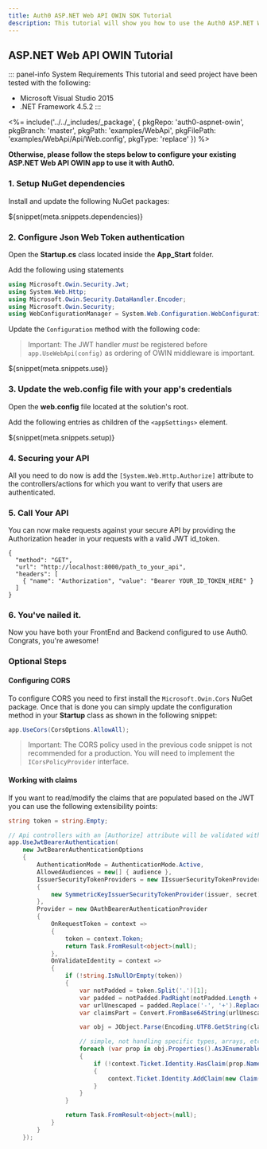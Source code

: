 ```yaml
---
title: Auth0 ASP.NET Web API OWIN SDK Tutorial
description: This tutorial will show you how to use the Auth0 ASP.NET Web API OWIN SDK to add authentication and authorization to your API.
---
```


## ASP.NET Web API OWIN Tutorial

::: panel-info System Requirements
This tutorial and seed project have been tested with the following:
* Microsoft Visual Studio 2015
* .NET Framework 4.5.2
:::

<%= include('../../_includes/_package', {
  pkgRepo: 'auth0-aspnet-owin',
  pkgBranch: 'master',
  pkgPath: 'examples/WebApi',
  pkgFilePath: 'examples/WebApi/Api/Web.config',
  pkgType: 'replace'
}) %>

**Otherwise, please follow the steps below to configure your existing ASP.NET Web API OWIN app to use it with Auth0.**

### 1. Setup NuGet dependencies

Install and update the following NuGet packages:

${snippet(meta.snippets.dependencies)}

### 2. Configure Json Web Token authentication

Open the **Startup.cs** class located inside the **App_Start** folder.

Add the following using statements
```cs
using Microsoft.Owin.Security.Jwt;
using System.Web.Http;
using Microsoft.Owin.Security.DataHandler.Encoder;
using Microsoft.Owin.Security;
using WebConfigurationManager = System.Web.Configuration.WebConfigurationManager;
```

Update the `Configuration` method with the following code:

> Important: The JWT handler *must* be registered before `app.UseWebApi(config)` as ordering of OWIN middleware is important.

${snippet(meta.snippets.use)}

### 3. Update the web.config file with your app's credentials
Open the **web.config** file located at the solution's root.

Add the following entries as children of the `<appSettings>` element.

${snippet(meta.snippets.setup)}

### 4. Securing your API
All you need to do now is add the `[System.Web.Http.Authorize]` attribute to the controllers/actions for which you want to verify that users are authenticated.

### 5. Call Your API

You can now make requests against your secure API by providing the Authorization header in your requests with a valid JWT id_token.

```har
{
  "method": "GET",
  "url": "http://localhost:8000/path_to_your_api",
  "headers": [
    { "name": "Authorization", "value": "Bearer YOUR_ID_TOKEN_HERE" }
  ]
}
```

### 6. You've nailed it.

Now you have both your FrontEnd and Backend configured to use Auth0. Congrats, you're awesome!

### Optional Steps
#### Configuring CORS

To configure CORS you need to first install the `Microsoft.Owin.Cors` NuGet package. Once that is done you can simply update the configuration method in your **Startup** class as shown in the following snippet:
```cs
app.UseCors(CorsOptions.AllowAll);
```

> Important: The CORS policy used in the previous code snippet is not recommended for a production. You will need to implement the `ICorsPolicyProvider` interface.

#### Working with claims
If you want to read/modify the claims that are populated based on the JWT you can use the following extensibility points:
```cs
string token = string.Empty;

// Api controllers with an [Authorize] attribute will be validated with JWT
app.UseJwtBearerAuthentication(
    new JwtBearerAuthenticationOptions
    {
        AuthenticationMode = AuthenticationMode.Active,
        AllowedAudiences = new[] { audience },
        IssuerSecurityTokenProviders = new IIssuerSecurityTokenProvider[]
        {
            new SymmetricKeyIssuerSecurityTokenProvider(issuer, secret)
        },
        Provider = new OAuthBearerAuthenticationProvider
        {
            OnRequestToken = context =>
            {
                token = context.Token;
                return Task.FromResult<object>(null);
            },
            OnValidateIdentity = context =>
            {
                if (!string.IsNullOrEmpty(token))
                {
                    var notPadded = token.Split('.')[1];
                    var padded = notPadded.PadRight(notPadded.Length + (4 - notPadded.Length % 4) % 4, '=');
                    var urlUnescaped = padded.Replace('-', '+').Replace('_', '/');
                    var claimsPart = Convert.FromBase64String(urlUnescaped);

                    var obj = JObject.Parse(Encoding.UTF8.GetString(claimsPart, 0, claimsPart.Length));

                    // simple, not handling specific types, arrays, etc.
                    foreach (var prop in obj.Properties().AsJEnumerable())
                    {
                        if (!context.Ticket.Identity.HasClaim(prop.Name, prop.Value.Value<string>()))
                        {
                            context.Ticket.Identity.AddClaim(new Claim(prop.Name, prop.Value.Value<string>()));
                        }
                    }
                }

                return Task.FromResult<object>(null);
            }
        }
    });
```
